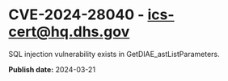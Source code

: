 # CVE-2024-28040 - ics-cert@hq.dhs.gov


SQL injection vulnerability exists in GetDIAE_astListParameters.



**Publish date:** 2024-03-21
